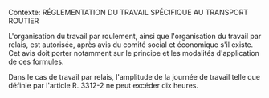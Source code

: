 Contexte: RÉGLEMENTATION DU TRAVAIL SPÉCIFIQUE AU TRANSPORT ROUTIER

L'organisation du travail par roulement, ainsi que l'organisation du travail par relais, est autorisée, après avis du comité social et économique s'il existe. Cet avis doit porter notamment sur le principe et les modalités d'application de ces formules.

Dans le cas de travail par relais, l'amplitude de la journée de travail telle que définie par l'article R. 3312-2 ne peut excéder dix heures.